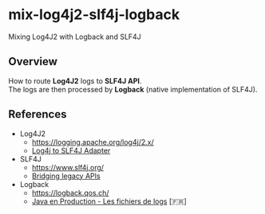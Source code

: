 # mix-log4j2-slf4j-logback
Mixing Log4J2 with Logback and SLF4J

## Overview 
How to route **Log4J2** logs to **SLF4J API**.  
The logs are then processed by **Logback** (native implementation of SLF4J).

## References
- Log4J2
  - https://logging.apache.org/log4j/2.x/
  - [Log4j to SLF4J Adapter](https://logging.apache.org/log4j/2.x/log4j-to-slf4j/)
- SLF4J
  - https://www.slf4j.org/
  - [Bridging legacy APIs](https://www.slf4j.org/legacy.html)
- Logback
  - https://logback.qos.ch/
  - [Java en Production - Les fichiers de logs](http://blog.xebia.fr/2010/07/07/java-en-production-les-fichiers-de-logs/) [🇫🇷]
